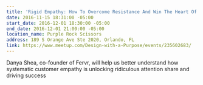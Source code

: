 ```yaml
---
title: 'Rigid Empathy: How To Overcome Resistance And Win The Heart Of Customers'
date: 2016-11-15 18:31:00 -05:00
start_date: 2016-12-01 18:30:00 -05:00
end_date: 2016-12-01 21:00:00 -05:00
location_name: Purple Rock Scissors
address: 189 S Orange Ave Ste 2020, Orlando, FL
link: https://www.meetup.com/Design-with-a-Purpose/events/235602683/
---
```


Danya Shea, co-founder of Fervr, will help us better understand how systematic customer empathy is unlocking ridiculous attention share and driving success